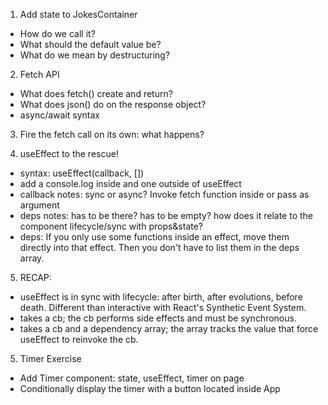 1. Add state to JokesContainer
- How do we call it? 
- What should the default value be? 
- What do we mean by destructuring?

2. Fetch API
- What does fetch() create and return?
- What does json() do on the response object?
- async/await syntax

3. Fire the fetch call on its own: what happens?

4. useEffect to the rescue!
- syntax: useEffect(callback, [])
- add a console.log inside and one outside of useEffect
- callback notes: sync or async? Invoke fetch function inside or pass as argument
- deps notes: has to be there? has to be empty? how does it relate to the component lifecycle/sync with props&state?
- deps: If you only use some functions inside an effect, move them directly into that effect. Then you don't have to list them in the deps array.

5. RECAP: 
- useEffect is in sync with lifecycle: after birth, after evolutions, before death. Different than interactive with React's Synthetic Event System.
- takes a cb; the cb performs side effects and must be synchronous.
- takes a cb and a dependency array; the array tracks the value that force useEffect to reinvoke the cb. 

5. Timer Exercise
- Add Timer component: state, useEffect, timer on page
- Conditionally display the timer with a button located inside App
